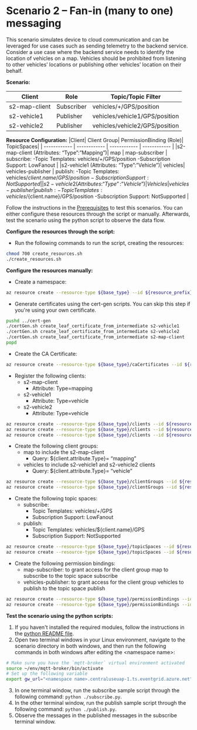 # Scenario 2 – Fan-in (many to one) messaging
This scenario simulates device to cloud communication and can be leveraged for use cases such as sending telemetry to the backend service. Consider a use case where the backend service needs to identify the location of vehicles on a map. Vehicles should be prohibited from listening to other vehicles’ locations or publishing other vehicles’ location on their behalf.

**Scenario:**

|Client | Role | Topic/Topic Filter|
| ------------ | ------------ | ------------ |
|s2-map-client | Subscriber | vehicles/+/GPS/position |
|s2-vehicle1 | Publisher | vehicles/vehicle1/GPS/position |
|s2-vehicle2 | Publisher | vehicles/vehicle2/GPS/position |

**Resource Configuration:**
|Client| Client Group| PermissionBinding (Role)| TopicSpaces|
| ------------ | ------------ | ------------ | ------------ |
|s2-map-client (Attributes: “Type”:”Mapping”)| map | map-subscriber |  subscribe: -Topic Templates: vehicles/+/GPS/position -Subscription Support: LowFanout |
|s2-vehicle1 (Attributes: “Type”:”Vehicle”)| vehicles| vehicles-publisher |  publish: -Topic Templates: vehicles/${client.name}/GPS/position -Subscription Support: NotSupported |
|s2-vehicle2 (Attributes: “Type”:”Vehicle”)| Vehicles| vehicles-publisher |  publish: -Topic Templates: vehicles/${client.name}/GPS/position -Subscription Support: NotSupported |

Follow the instructions in the [Prerequisites](#prerequisites) to test this scenarios. You can either configure these resources through the script or manually. Afterwards, test the scenario using the python script to observe the data flow.

**Configure the resources through the script:**
- Run the following commands to run the script, creating the resources: 
```bash
chmod 700 create_resources.sh
./create_resources.sh
```

**Configure the resources manually:**
- Create a namespace:
```bash
az resource create --resource-type ${base_type} --id ${resource_prefix} --is-full-object --api-version 2022-10-15-preview --properties @./resources/NS_Scenario2.json
```
- Generate certificates using the cert-gen scripts. You can skip this step if you're using your own certificate.
```bash
pushd ../cert-gen
./certGen.sh create_leaf_certificate_from_intermediate s2-vehicle1
./certGen.sh create_leaf_certificate_from_intermediate s2-vehicle2
./certGen.sh create_leaf_certificate_from_intermediate s2-map-client
popd
```
- Create the CA Certificate:
```bash
az resource create --resource-type ${base_type}/caCertificates --id ${resource_prefix}/caCertificates/test-ca-cert --api-version 2022-10-15-preview --properties @./resources/CAC_test-ca-cert.json
```
- Register the following clients:
	- s2-map-client
		- Attribute: Type=mapping
	- s2-vehicle1
		- Attribute: Type=vehicle
	- s2-vehicle2
		- Attribute: Type=vehicle
```bash
az resource create --resource-type ${base_type}/clients --id ${resource_prefix}/clients/s2-map-client --api-version 2022-10-15-preview --properties @./resources/C_map-client.json
az resource create --resource-type ${base_type}/clients --id ${resource_prefix}/clients/s2-vehicle1 --api-version 2022-10-15-preview --properties @./resources/C_vehicle1.json
az resource create --resource-type ${base_type}/clients --id ${resource_prefix}/clients/s2-vehicle2 --api-version 2022-10-15-preview --properties @./resources/C_vehicle2.json
```
- Create the following client groups:
	- map to include the s2-map-client
		- Query: ${client.attribute.Type}= “mapping”
	- vehicles to include s2-vehicle1 and s2-vehicle2 clients
		- Query: ${client.attribute.Type}= “vehicle”
```bash
az resource create --resource-type ${base_type}/clientGroups --id ${resource_prefix}/clientGroups/map --api-version 2022-10-15-preview --properties @./resources/CG_map.json
az resource create --resource-type ${base_type}/clientGroups --id ${resource_prefix}/clientGroups/vehicles --api-version 2022-10-15-preview --properties @./resources/CG_vehicles.json
```
- Create the following topic spaces:
	- subscribe:
		- Topic Templates: vehicles/+/GPS
		- Subscription Support: LowFanout
	- publish:
		- Topic Templates: vehicles/${client.name}/GPS
		- Subscription Support: NotSupported
```bash
az resource create --resource-type ${base_type}/topicSpaces --id ${resource_prefix}/topicSpaces/subscribe --api-version 2022-10-15-preview --properties @./resources/TS_subscribe.json
az resource create --resource-type ${base_type}/topicSpaces --id ${resource_prefix}/topicSpaces/publish --api-version 2022-10-15-preview --properties @./resources/TS_publish.json
```

- Create the following permission bindings:
	- map-subscriber: to grant access for the client group map to subscribe to the topic space subscribe
	- vehicles-publisher: to grant access for the client group vehicles to publish to the topic space publish
```bash
az resource create --resource-type ${base_type}/permissionBindings --id ${resource_prefix}/permissionBindings/map-subscriber --api-version 2022-10-15-preview --properties @./resources/PB_map-subscriber.json
az resource create --resource-type ${base_type}/permissionBindings --id ${resource_prefix}/permissionBindings/vehicles-publisher --api-version 2022-10-15-preview --properties @./resources/PB_vehicles-publisher.json
```
**Test the scenario using the python scripts:**
1. If you haven't installed the required modules, follow the instructions in the [python README file](../python/README.md).
2. Open two terminal windows in your Linux environment, navigate to the scenario directory in both windows, and then run the following commands in both windows after editing the \<namespace name>:
```bash
# Make sure you have the `mqtt-broker` virtual environment activated 
source ~/env/mqtt-broker/bin/activate
# Set up the following variable
export gw_url="<namespace name>.centraluseuap-1.ts.eventgrid.azure.net"
```
3. In one terminal window, run the subscribe sample script through the following command: `python ./subscribe.py`.
4. In the other terminal window, run the publish sample script through the following command: `python ./publish.py`.
5. Observe the messages in the published messages in the subscribe terminal window.
